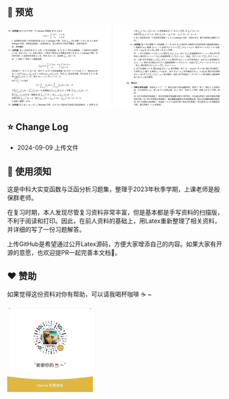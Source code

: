 ## 📌 预览
<img src="figures/preview.png" alt="支付宝" style="height: auto;">

## :star: Change Log
* 2024-09-09 上传文件

## :sunflower: 使用须知
这是中科大实变函数与泛函分析习题集，整理于2023年秋季学期，上课老师是殷保群老师。

在复习时期，本人发现尽管复习资料非常丰富，但是基本都是手写资料的扫描版，不利于阅读和打印。因此，在前人资料的基础上，用Latex重新整理了相关资料，并详细的写了一份习题解答。

上传GitHub是希望通过公开Latex源码，方便大家增添自己的内容。如果大家有开源的意愿，也欢迎提PR一起完善本文档:rocket:。

## :heart: 赞助
如果觉得这份资料对你有帮助，可以请我喝杯咖啡 :coffee: ~

<img src="figures/wechatpay.jpg" alt="微信" style="width: 200px; height: auto;">